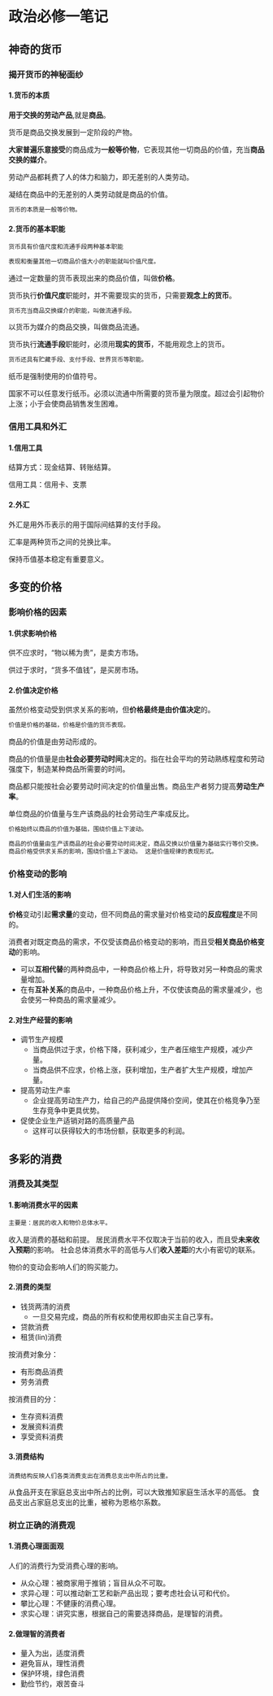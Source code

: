 # 政治必修一笔记

## 神奇的货币

### 揭开货币的神秘面纱

#### 1.货币的本质

**用于交换的劳动产品**,就是**商品**。

货币是商品交换发展到一定阶段的产物。

**大家普遍乐意接受**的商品成为**一般等价物**，它表现其他一切商品的价值，充当**商品交换的媒介**。

劳动产品都耗费了人的体力和脑力，即无差别的人类劳动。

凝结在商品中的无差别的人类劳动就是商品的价值。

```md
货币的本质是一般等价物。
```

#### 2.货币的基本职能

```md
货币具有价值尺度和流通手段两种基本职能
```

```md
表现和衡量其他一切商品价值大小的职能就叫价值尺度。
```

通过一定数量的货币表现出来的商品价值，叫做**价格**。

货币执行**价值尺度**职能时，并不需要现实的货币，只需要**观念上的货币**。

```md
货币充当商品交换媒介的职能，叫做流通手段。
```

以货币为媒介的商品交换，叫做商品流通。

货币执行**流通手段**职能时，必须用**现实的货币**，不能用观念上的货币。

```md
货币还具有贮藏手段、支付手段、世界货币等职能。
```

纸币是强制使用的价值符号。

国家不可以任意发行纸币。必须以流通中所需要的货币量为限度。超过会引起物价上涨；小于会使商品销售发生困难。

### 信用工具和外汇

#### 1.信用工具

结算方式：现金结算、转账结算。

信用工具：信用卡、支票

#### 2.外汇

外汇是用外币表示的用于国际间结算的支付手段。

汇率是两种货币之间的兑换比率。

保持币值基本稳定有重要意义。

## 多变的价格

### 影响价格的因素

#### 1.供求影响价格

供不应求时，“物以稀为贵”，是卖方市场。

供过于求时，“货多不值钱”，是买房市场。

#### 2.价值决定价格

虽然价格变动受到供求关系的影响，但**价格最终是由价值决定**的。

```md
价值是价格的基础，价格是价值的货币表现。
```

商品的价值是由劳动形成的。

商品的价值量是由**社会必要劳动时间**决定的。指在社会平均的劳动熟练程度和劳动强度下，制造某种商品所需要的时间。

商品都只能按社会必要劳动时间决定的价值量出售。商品生产者努力提高**劳动生产率**。

单位商品的价值量与生产该商品的社会劳动生产率成反比。

```md
价格始终以商品的价值为基础，围绕价值上下波动。
```

```md
商品的价值量由生产该商品的社会必要劳动时间决定，商品交换以价值量为基础实行等价交换。 这是价值规律的基本内容。
商品价格受供求关系的影响，围绕价值上下波动。 这是价值规律的表现形式。
```

### 价格变动的影响

#### 1.对人们生活的影响

**价格**变动引起**需求量**的变动，但不同商品的需求量对价格变动的**反应程度**是不同的。

消费者对既定商品的需求，不仅受该商品价格变动的影响，而且受**相关商品价格变动**的影响。

* 可以**互相代替**的两种商品中，一种商品价格上升，将导致对另一种商品的需求量增加。
* 在有**互补关系**的商品中，一种商品价格上升，不仅使该商品的需求量减少，也会使另一种商品的需求量减少。

#### 2.对生产经营的影响

* 调节生产规模
  * 当商品供过于求，价格下降，获利减少，生产者压缩生产规模，减少产量。
  * 当商品供不应求，价格上涨，获利增加，生产者扩大生产规模，增加产量。
* 提高劳动生产率
  * 企业提高劳动生产力，给自己的产品提供降价空间，使其在价格竞争乃至生存竞争中更具优势。
* 促使企业生产适销对路的高质量产品
  * 这样可以获得较大的市场份额，获取更多的利润。

## 多彩的消费

### 消费及其类型

#### 1.影响消费水平的因素

```md
主要是：居民的收入和物价总体水平。
```

收入是消费的基础和前提。
居民消费水平不仅取决于当前的收入，而且受**未来收入预期**的影响。
社会总体消费水平的高低与人们**收入差距**的大小有密切的联系。

物价的变动会影响人们的购买能力。

#### 2.消费的类型

* 钱货两清的消费
  * 一旦交易完成，商品的所有权和使用权即由买主自己享有。
* 贷款消费
* 租赁(lin)消费

按消费对象分：

* 有形商品消费
* 劳务消费

按消费目的分：

* 生存资料消费
* 发展资料消费
* 享受资料消费

#### 3.消费结构

```
消费结构反映人们各类消费支出在消费总支出中所占的比重。
```

从食品开支在家庭总支出中所占的比例，可以大致推知家庭生活水平的高低。
食品支出占家庭总支出的比重，被称为恩格尔系数。

### 树立正确的消费观

#### 1.消费心理面面观

人们的消费行为受消费心理的影响。

* 从众心理：被商家用于推销；盲目从众不可取。
* 求异心理：可以推动新工艺和新产品出现；要考虑社会认可和代价。
* 攀比心理：不健康的消费心理。
* 求实心理：讲究实惠，根据自己的需要选择商品，是理智的消费。

#### 2.做理智的消费者

* 量入为出，适度消费
* 避免盲从，理性消费
* 保护环境，绿色消费
* 勤俭节约，艰苦奋斗

